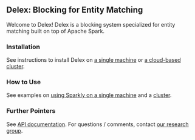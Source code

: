 ## Delex: Blocking for Entity Matching
Welcome to Delex! Delex is a blocking system specialized for entity matching built on top of Apache Spark.

### Installation

See instructions to install Delex on [a single machine](https://github.com/anhaidgroup/delex/tree/docs/doc/installation-guides)  or [a cloud-based cluster](https://github.com/anhaidgroup/delex/blob/docs/doc/installation-guides/install-cloud-based-cluster.md). 

### How to Use

See examples on [using Sparkly on a single machine](https://github.com/anhaidgroup/delex/blob/docs/examples/Single-Machine-Example.md) and a [cluster](https://github.com/anhaidgroup/delex/blob/docs/examples/Cluster-Example.md). 

### Further Pointers

See [API documentation](). 
For questions / comments, contact [our research group](mailto:entitymatchinginfo@gmail.com).
